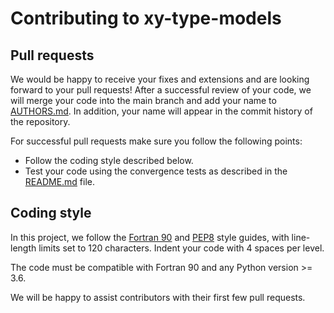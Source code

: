 # Contributing to xy-type-models

## Pull requests

We would be happy to receive your fixes and extensions and are looking forward to your pull requests! After a 
successful review of your code, we will merge your code into the main branch and add your name to [AUTHORS.md](
AUTHORS.md). In addition, your name will appear in the commit history of the repository.

For successful pull requests make sure you follow the following points:
- Follow the coding style described below.
- Test your code using the convergence tests as described in the [README.md](README.md) file.

## Coding style

In this project, we follow the [Fortran 90](https://www.fortran90.org/src/best-practices.html#fortran-style-guide) and 
[PEP8](https://www.python.org/dev/peps/pep-0008/) style guides, with line-length limits set to 120 characters. Indent 
your code with 4 spaces per level.

The code must be compatible with Fortran 90 and any Python version >= 3.6.

We will be happy to assist contributors with their first few pull requests.
